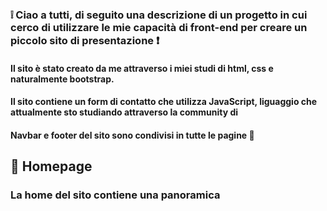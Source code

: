 ### :grey_exclamation: Ciao a tutti, di seguito una descrizione di un progetto in cui cerco di utilizzare le mie capacità di front-end per creare un piccolo sito di presentazione :exclamation:

#### Il sito è stato creato da me attraverso i miei studi di html, css e naturalmente bootstrap.
#### Il sito contiene un form di contatto che utilizza JavaScript, liguaggio che attualmente sto studiando attraverso la community di 

#### Navbar e footer del sito sono condivisi in tutte le pagine :dart:

## :pushpin: Homepage
### La home del sito contiene una panoramica 

